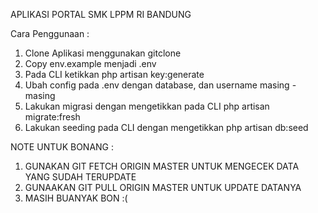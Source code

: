 APLIKASI PORTAL SMK LPPM RI BANDUNG

Cara Penggunaan :

1. Clone Aplikasi menggunakan gitclone
2. Copy env.example menjadi .env
3. Pada CLI ketikkan php artisan key:generate
4. Ubah config pada .env dengan database, dan username masing - masing
5. Lakukan migrasi dengan mengetikkan pada CLI php artisan migrate:fresh
6. Lakukan seeding pada CLI dengan mengetikkan php artisan db:seed

NOTE UNTUK BONANG :
1. GUNAKAN GIT FETCH ORIGIN MASTER UNTUK MENGECEK DATA YANG SUDAH TERUPDATE
2. GUNAAKAN GIT PULL ORIGIN MASTER UNTUK UPDATE DATANYA
3. MASIH BUANYAK BON :(

